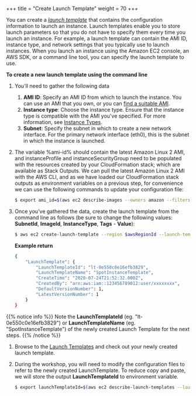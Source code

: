 +++
title = "Create Launch Template"
weight = 70
+++

You can create a [*launch template*](https://console.aws.amazon.com/ec2/v2/home?#LaunchTemplates:) that contains the configuration
information to launch an instance. Launch templates enable you to store launch parameters so that you do not have to specify them every time you launch an instance. For example, a launch template can contain the AMI ID, instance type, and network settings that you typically use to launch instances. When you launch an instance using the Amazon EC2 console, an AWS SDK, or a command line tool, you can specify the launch template to use.

**To create a new launch template using the command line**

1. You'll need to gather the following data
    1. **AMI ID**: Specify an AMI ID from which to launch the instance.
        You can use an AMI that you own, or you can [find a suitable
        AMI](https://docs.aws.amazon.com/AWSEC2/latest/UserGuide/finding-an-ami.html).
    2. **Instance type**: Choose the instance type. Ensure that the
        instance type is compatible with the AMI you've specified. For
        more information, see [Instance
        Types](https://docs.aws.amazon.com/AWSEC2/latest/UserGuide/instance-types.html).
    3. **Subnet**: Specify the subnet in which to create a new network
        interface. For the primary network interface (eth0), this is the
        subnet in which the instance is launched.

1. The variable %ami-id% should contain the latest Amazon Linux 2 AMI, and instanceProfile and instanceSecurityGroup need to be populated with the resources created by your CloudFormation stack; which are available as Stack Outputs. We can pull the latest Amazon Linux 2 AMI with the AWS CLI, and as we have loaded our CloudFormation stack outputs as environment variables on a previous step, for convenience we can use the following commands to update your configuration file:

    ```bash
    $ export ami_id=$(aws ec2 describe-images --owners amazon --filters 'Name=name,Values=amzn2-ami-hvm-2.0.????????-x86_64-gp2' 'Name=state,Values=available' --output json | jq -r '.Images |   sort_by(.CreationDate) | last(.[]).ImageId')
    ```

1. Once you've gathered the data, create the launch template from the command line as follows (be sure to change the following values: **SubnetId**, **ImageId**, **InstanceType**, **Tags** - **Value**):

    ```bash
    $ aws ec2 create-launch-template --region $awsRegionId --launch-template-name SpotInstanceTemplate --version-description SpotInstanceTemplateVersion1 --launch-template-data "{\"ImageId\":\"$ami_id\",\"InstanceType\":\"m4.large\",\"TagSpecifications\":[{\"ResourceType\":\"instance\",\"Tags\":[{\"Key\":\"Name\",\"Value\":\"EC2SpotImmersionDay\"}]}]}"
    ```
    **Example return**
    ```bash
    {
        "LaunchTemplate": {
            "LaunchTemplateId": "lt-0e550c0e16efb3829",
            "LaunchTemplateName": "SpotInstanceTemplate",
            "CreateTime": "2020-07-24T21:52:32.000Z",
            "CreatedBy": "arn:aws:iam::123456789012:user/xxxxxxxx",
            "DefaultVersionNumber": 1,
            "LatestVersionNumber": 1
        }
    }
    ```
{{% notice info %}}
Note the **LaunchTemplateId** (eg. "lt-0e550c0e16efb3829") or **LaunchTemplateName** (eg. "SpotInstanceTemplate") of the newly created Launch Template for the next steps.
{{% /notice %}}

1. Browse to the [Launch Templates](https://console.aws.amazon.com/ec2/v2/home#LaunchTemplates) and check out your newly created launch template.

1. During the workshop, you will need to modify the configuration files to refer to the newly created LaunchTemplate. To reduce copy and paste, we will store the output **LaunchTemplateId** to environment variable.

    ```bash
    $ export launchTemplateId=$(aws ec2 describe-launch-templates --launch-template-name SpotInstanceTemplate | jq -r ".LaunchTemplates[].LaunchTemplateId")
    ```
